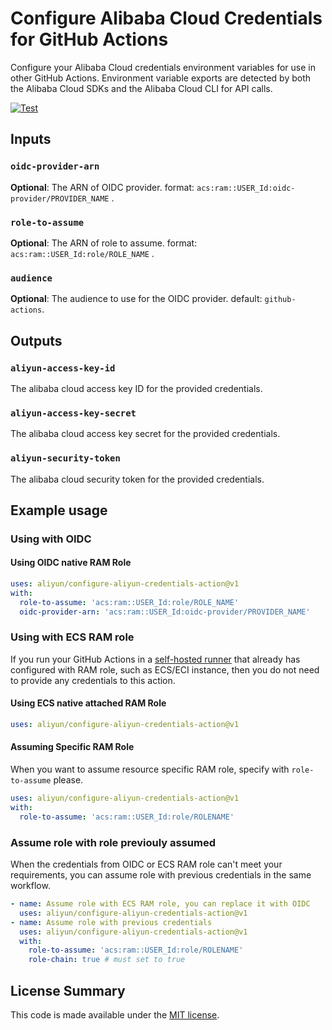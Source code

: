 # Configure Alibaba Cloud Credentials for GitHub Actions

Configure your Alibaba Cloud credentials environment variables for use in other GitHub Actions.
Environment variable exports are detected by both the Alibaba Cloud SDKs and the Alibaba Cloud CLI for API calls.

[![Test](https://github.com/aliyun/configure-aliyun-credentials-action/actions/workflows/test.yaml/badge.svg)](https://github.com/aliyun/configure-aliyun-credentials-action/actions/workflows/test.yaml)

## Inputs

### `oidc-provider-arn`

**Optional**: The ARN of OIDC provider. format: `acs:ram::USER_Id:oidc-provider/PROVIDER_NAME` .

### `role-to-assume`

**Optional**: The ARN of role to assume. format: `acs:ram::USER_Id:role/ROLE_NAME` .

### `audience`

**Optional**: The audience to use for the OIDC provider. default: `github-actions`.

## Outputs

### `aliyun-access-key-id`

The alibaba cloud access key ID for the provided credentials.

### `aliyun-access-key-secret`

The alibaba cloud access key secret for the provided credentials.

### `aliyun-security-token`

The alibaba cloud security token for the provided credentials.

## Example usage

### Using with OIDC

#### Using OIDC native RAM Role

```yaml
uses: aliyun/configure-aliyun-credentials-action@v1
with:
  role-to-assume: 'acs:ram::USER_Id:role/ROLE_NAME'
  oidc-provider-arn: 'acs:ram::USER_Id:oidc-provider/PROVIDER_NAME'
```

### Using with ECS RAM role

If you run your GitHub Actions in a [self-hosted runner](https://help.github.com/en/actions/hosting-your-own-runners/about-self-hosted-runners)
that already has configured with RAM role, such as ECS/ECI instance, then you do not need
to provide any credentials to this action.

#### Using ECS native attached RAM Role

```yaml
uses: aliyun/configure-aliyun-credentials-action@v1
```

#### Assuming Specific RAM Role

When you want to assume resource specific RAM role, specify with `role-to-assume` please.

```yaml
uses: aliyun/configure-aliyun-credentials-action@v1
with:
  role-to-assume: 'acs:ram::USER_Id:role/ROLENAME'
```

### Assume role with role previouly assumed

When the credentials from OIDC or ECS RAM role can't meet your requirements, you can assume role with previous credentials in the same workflow.

```yaml
- name: Assume role with ECS RAM role, you can replace it with OIDC
  uses: aliyun/configure-aliyun-credentials-action@v1
- name: Assume role with previous credentials
  uses: aliyun/configure-aliyun-credentials-action@v1
  with:
    role-to-assume: 'acs:ram::USER_Id:role/ROLENAME'
    role-chain: true # must set to true
```

## License Summary

This code is made available under the [MIT license](LICENSE).

